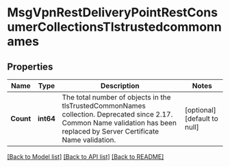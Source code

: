 # MsgVpnRestDeliveryPointRestConsumerCollectionsTlstrustedcommonnames

## Properties
Name | Type | Description | Notes
------------ | ------------- | ------------- | -------------
**Count** | **int64** | The total number of objects in the tlsTrustedCommonNames collection. Deprecated since 2.17. Common Name validation has been replaced by Server Certificate Name validation. | [optional] [default to null]

[[Back to Model list]](../README.md#documentation-for-models) [[Back to API list]](../README.md#documentation-for-api-endpoints) [[Back to README]](../README.md)

